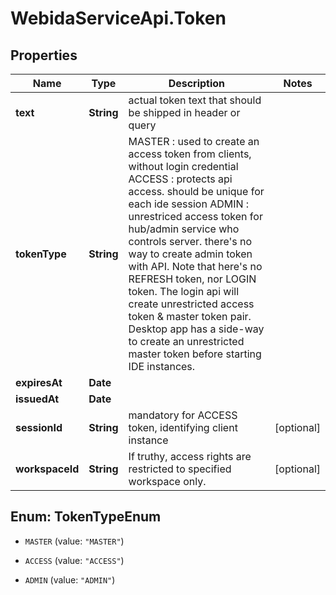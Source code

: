 # WebidaServiceApi.Token

## Properties
Name | Type | Description | Notes
------------ | ------------- | ------------- | -------------
**text** | **String** | actual token text that should be shipped in header or query | 
**tokenType** | **String** | MASTER : used to create an access token from clients, without login credential ACCESS : protects api access. should be unique for each ide session ADMIN  : unrestriced access token for hub/admin service who controls server.          there&#39;s no way to create admin token with API.  Note that here&#39;s no REFRESH token, nor LOGIN token. The login api will create unrestricted access token &amp; master token pair. Desktop app has a side-way to create an unrestricted master token before starting IDE instances.  | 
**expiresAt** | **Date** |  | 
**issuedAt** | **Date** |  | 
**sessionId** | **String** | mandatory for ACCESS token, identifying client instance | [optional] 
**workspaceId** | **String** | If truthy, access rights are restricted to specified workspace only. | [optional] 


<a name="TokenTypeEnum"></a>
## Enum: TokenTypeEnum


* `MASTER` (value: `"MASTER"`)

* `ACCESS` (value: `"ACCESS"`)

* `ADMIN` (value: `"ADMIN"`)




